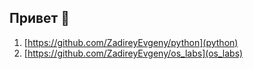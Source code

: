 ## Привет 👋
1. [https://github.com/ZadireyEvgeny/python](python)
2. [https://github.com/ZadireyEvgeny/os_labs](os_labs)
